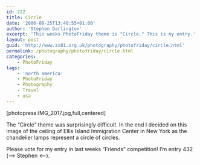 ```yaml
---
id: 222
title: Circle
date: '2006-08-25T13:40:55+01:00'
author: 'Stephen Darlington'
excerpt: 'This weeks PhotoFriday theme is "Circle." This is my entry.'
layout: post
guid: 'http://www.zx81.org.uk/photography/photofriday/circle.html'
permalink: /photography/photofriday/circle.html
categories:
    - PhotoFriday
tags:
    - 'north america'
    - PhotoFriday
    - Photography
    - Travel
    - usa
---
```


\[photopress:IMG\_2017.jpg,full,centered\]

The “Circle” theme was surprisingly difficult. In the end I decided on this image of the ceiling of Ellis Island Immigration Center in New York as the chandelier lamps represent a circle of circles.

Please vote for my entry in last weeks “Friends” competition! I’m entry 432 (–&gt; Stephen &lt;--).
